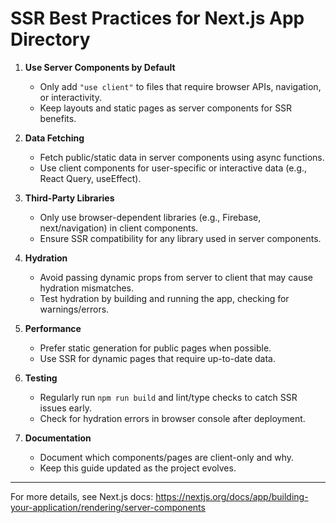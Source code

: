 # SSR Best Practices for Next.js App Directory

1. **Use Server Components by Default**
   - Only add `"use client"` to files that require browser APIs, navigation, or interactivity.
   - Keep layouts and static pages as server components for SSR benefits.

2. **Data Fetching**
   - Fetch public/static data in server components using async functions.
   - Use client components for user-specific or interactive data (e.g., React Query, useEffect).

3. **Third-Party Libraries**
   - Only use browser-dependent libraries (e.g., Firebase, next/navigation) in client components.
   - Ensure SSR compatibility for any library used in server components.

4. **Hydration**
   - Avoid passing dynamic props from server to client that may cause hydration mismatches.
   - Test hydration by building and running the app, checking for warnings/errors.

5. **Performance**
   - Prefer static generation for public pages when possible.
   - Use SSR for dynamic pages that require up-to-date data.

6. **Testing**
   - Regularly run `npm run build` and lint/type checks to catch SSR issues early.
   - Check for hydration errors in browser console after deployment.

7. **Documentation**
   - Document which components/pages are client-only and why.
   - Keep this guide updated as the project evolves.

---

For more details, see Next.js docs: https://nextjs.org/docs/app/building-your-application/rendering/server-components

